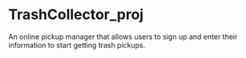# TrashCollector_proj
An online pickup manager that allows users to sign up and enter their information to start getting trash pickups.
